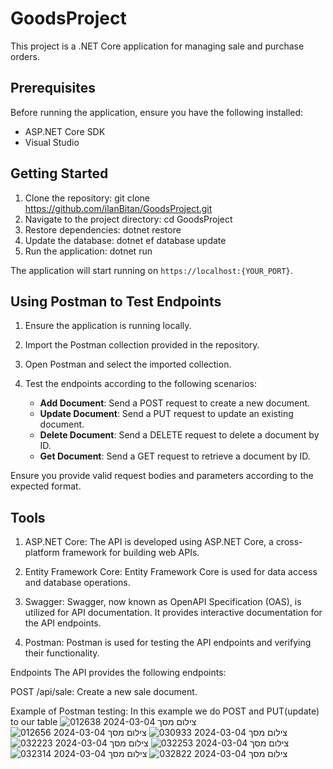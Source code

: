 # GoodsProject

This project is a .NET Core application for managing sale and purchase orders.

## Prerequisites

Before running the application, ensure you have the following installed:

- ASP.NET Core SDK
- Visual Studio 

## Getting Started

1. Clone the repository:
git clone https://github.com/ilanBitan/GoodsProject.git
2. Navigate to the project directory:
cd GoodsProject
3. Restore dependencies:
dotnet restore
4. Update the database:
dotnet ef database update
5. Run the application:
dotnet run

The application will start running on `https://localhost:{YOUR_PORT}`.

## Using Postman to Test Endpoints

1. Ensure the application is running locally.

2. Import the Postman collection provided in the repository.

3. Open Postman and select the imported collection.

4. Test the endpoints according to the following scenarios:

   - **Add Document**: Send a POST request to create a new document.
   - **Update Document**: Send a PUT request to update an existing document.
   - **Delete Document**: Send a DELETE request to delete a document by ID.
   - **Get Document**: Send a GET request to retrieve a document by ID.

Ensure you provide valid request bodies and parameters according to the expected format.

## Tools
1. ASP.NET Core: The API is developed using ASP.NET Core, a cross-platform framework for building web APIs.

2. Entity Framework Core: Entity Framework Core is used for data access and database operations.

3. Swagger: Swagger, now known as OpenAPI Specification (OAS), is utilized for API documentation. It provides interactive documentation for the API endpoints.

4. Postman: Postman is used for testing the API endpoints and verifying their functionality.

Endpoints
The API provides the following endpoints:

POST /api/sale: Create a new sale document.

Example of Postman testing:
In this example we do POST and PUT(update) to our table
![צילום מסך 2024-03-04 012638](https://github.com/ilanBitan/GoodsProject/assets/62257681/47c6a749-0071-4b0e-b9dc-2ca0e200a9f1)
![צילום מסך 2024-03-04 012656](https://github.com/ilanBitan/GoodsProject/assets/62257681/d1b8c021-0ef4-4f58-a8ae-f4bd18b4ec8c)
![צילום מסך 2024-03-04 030933](https://github.com/ilanBitan/GoodsProject/assets/62257681/926ca580-f404-47d3-a179-a00a3ff1455c)
![צילום מסך 2024-03-04 032223](https://github.com/ilanBitan/GoodsProject/assets/62257681/ff808fa0-73e1-46dc-91b3-9582c4b392da)
![צילום מסך 2024-03-04 032253](https://github.com/ilanBitan/GoodsProject/assets/62257681/dfccdff4-77be-442e-b8ee-428dc4ca5f45)
![צילום מסך 2024-03-04 032314](https://github.com/ilanBitan/GoodsProject/assets/62257681/fc2e4e80-7233-4ba0-accb-7e5a6c8eba0f)
![צילום מסך 2024-03-04 032822](https://github.com/ilanBitan/GoodsProject/assets/62257681/643d8f3d-3d56-4081-9667-f86f9e4c2eb0)
